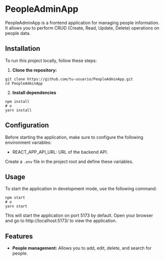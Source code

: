 # PeopleAdminApp

PeopleAdminApp is a frontend application for managing people information. It allows you to perform CRUD (Create, Read, Update, Delete) operations on people data.

## Installation

To run this project locally, follow these steps:

1. **Clone the repository:**

```
git clone https://github.com/tu-usuario/PeopleAdminApp.git
cd PeopleAdminApp
```

2. **Install dependencies**

```
npm install
# o
yarn install
```

## Configuration

Before starting the application, make sure to configure the following environment variables:

- REACT_APP_API_URL: URL of the backend API.

Create a `.env` file in the project root and define these variables.

## Usage

To start the application in development mode, use the following command:

```
npm start
# o
yarn start
```

This will start the application on port 5173 by default. Open your browser and go to http://localhost:5173/ to view the application.

## Features

- **People management:** Allows you to add, edit, delete, and search for people.

